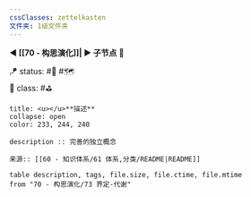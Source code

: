 ```yaml
---
cssClasses: zettelkasten
文件夹: 1级文件夹
---
```


**◀️ [[70 - 构思演化]]| ▶️ 子节点** 📎 

🪁 status: #🎄 #🗺️  
🎏 class: #⛳ 

```ad-info
title: <u></u>**描述**
collapse: open
color: 233, 244, 240

description :: 完善的独立概念

来源:: [[60 - 知识体系/61 体系,分类/README|README]]
```


```dataview
table description, tags, file.size, file.ctime, file.mtime
from "70 - 构思演化/73 界定-代谢"
```
